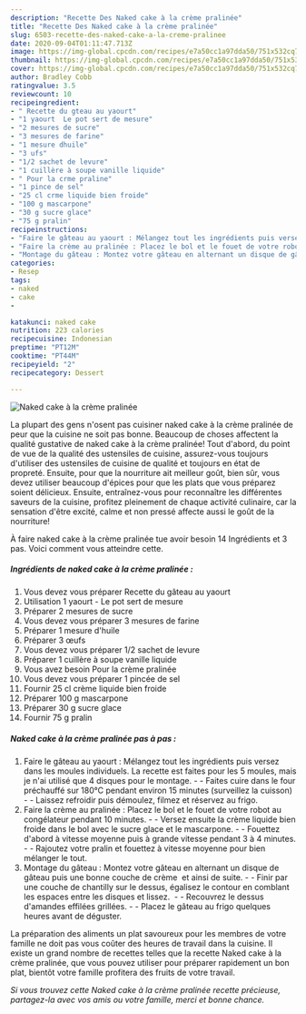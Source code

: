 ```yaml
---
description: "Recette Des Naked cake à la crème pralinée"
title: "Recette Des Naked cake à la crème pralinée"
slug: 6503-recette-des-naked-cake-a-la-creme-pralinee
date: 2020-09-04T01:11:47.713Z
image: https://img-global.cpcdn.com/recipes/e7a50cc1a97dda50/751x532cq70/naked-cake-a-la-creme-pralinee-photo-principale-de-la-recette.jpg
thumbnail: https://img-global.cpcdn.com/recipes/e7a50cc1a97dda50/751x532cq70/naked-cake-a-la-creme-pralinee-photo-principale-de-la-recette.jpg
cover: https://img-global.cpcdn.com/recipes/e7a50cc1a97dda50/751x532cq70/naked-cake-a-la-creme-pralinee-photo-principale-de-la-recette.jpg
author: Bradley Cobb
ratingvalue: 3.5
reviewcount: 10
recipeingredient:
- " Recette du gteau au yaourt"
- "1 yaourt  Le pot sert de mesure"
- "2 mesures de sucre"
- "3 mesures de farine"
- "1 mesure dhuile"
- "3 ufs"
- "1/2 sachet de levure"
- "1 cuillère à soupe vanille liquide"
- " Pour la crme praline"
- "1 pince de sel"
- "25 cl crme liquide bien froide"
- "100 g mascarpone"
- "30 g sucre glace"
- "75 g pralin"
recipeinstructions:
- "Faire le gâteau au yaourt : Mélangez tout les ingrédients puis versez dans les moules individuels. La recette est faites pour les 5 moules, mais je n&#39;ai utilisé que 4 disques pour le montage.   Faites cuire dans le four préchauffé sur 180°C pendant environ 15 minutes (surveillez la cuisson)  Laissez refroidir puis démoulez, filmez et réservez au frigo."
- "Faire la crème au pralinée : Placez le bol et le fouet de votre robot au congélateur pendant 10 minutes.  Versez ensuite la crème liquide bien froide dans le bol avec le sucre glace et le mascarpone.  Fouettez d&#39;abord à vitesse moyenne puis à grande vitesse pendant 3 à 4 minutes.  Rajoutez votre pralin et fouettez à vitesse moyenne pour bien mélanger le tout."
- "Montage du gâteau : Montez votre gâteau en alternant un disque de gâteau puis une bonne couche de crème  et ainsi de suite.  Finir par une couche de chantilly sur le dessus, égalisez le contour en comblant les espaces entre les disques et lissez.   Recouvrez le dessus d&#39;amandes effilées grillées.  Placez le gâteau au frigo quelques heures avant de déguster."
categories:
- Resep
tags:
- naked
- cake
- 

katakunci: naked cake  
nutrition: 223 calories
recipecuisine: Indonesian
preptime: "PT12M"
cooktime: "PT44M"
recipeyield: "2"
recipecategory: Dessert

---
```



![Naked cake à la crème pralinée](https://img-global.cpcdn.com/recipes/e7a50cc1a97dda50/751x532cq70/naked-cake-a-la-creme-pralinee-photo-principale-de-la-recette.jpg)

La plupart des gens n'osent pas cuisiner naked cake à la crème pralinée de peur que la cuisine ne soit pas bonne. Beaucoup de choses affectent la qualité gustative de naked cake à la crème pralinée! Tout d'abord, du point de vue de la qualité des ustensiles de cuisine, assurez-vous toujours d'utiliser des ustensiles de cuisine de qualité et toujours en état de propreté. Ensuite, pour que la nourriture ait meilleur goût, bien sûr, vous devez utiliser beaucoup d'épices pour que les plats que vous préparez soient délicieux. Ensuite, entraînez-vous pour reconnaître les différentes saveurs de la cuisine, profitez pleinement de chaque activité culinaire, car la sensation d'être excité, calme et non pressé affecte aussi le goût de la nourriture!

<!--inarticleads1-->

À faire naked cake à la crème pralinée tue avoir besoin 14 Ingrédients et 3 pas. Voici comment vous atteindre cette.

##### Ingrédients de naked cake à la crème pralinée :

1. Vous devez vous préparer  Recette du gâteau au yaourt
1. Utilisation 1 yaourt - Le pot sert de mesure
1. Préparer 2 mesures de sucre
1. Vous devez vous préparer 3 mesures de farine
1. Préparer 1 mesure d&#39;huile
1. Préparer 3 œufs
1. Vous devez vous préparer 1/2 sachet de levure
1. Préparer 1 cuillère à soupe vanille liquide
1. Vous avez besoin  Pour la crème pralinée
1. Vous devez vous préparer 1 pincée de sel
1. Fournir 25 cl crème liquide bien froide
1. Préparer 100 g mascarpone
1. Préparer 30 g sucre glace
1. Fournir 75 g pralin




<!--inarticleads2-->

##### Naked cake à la crème pralinée pas à pas :

1. Faire le gâteau au yaourt : Mélangez tout les ingrédients puis versez dans les moules individuels. La recette est faites pour les 5 moules, mais je n&#39;ai utilisé que 4 disques pour le montage.  -  - Faites cuire dans le four préchauffé sur 180°C pendant environ 15 minutes (surveillez la cuisson) -  - Laissez refroidir puis démoulez, filmez et réservez au frigo.
1. Faire la crème au pralinée : Placez le bol et le fouet de votre robot au congélateur pendant 10 minutes. -  - Versez ensuite la crème liquide bien froide dans le bol avec le sucre glace et le mascarpone. -  - Fouettez d&#39;abord à vitesse moyenne puis à grande vitesse pendant 3 à 4 minutes. -  - Rajoutez votre pralin et fouettez à vitesse moyenne pour bien mélanger le tout.
1. Montage du gâteau : Montez votre gâteau en alternant un disque de gâteau puis une bonne couche de crème  et ainsi de suite. -  - Finir par une couche de chantilly sur le dessus, égalisez le contour en comblant les espaces entre les disques et lissez.  -  - Recouvrez le dessus d&#39;amandes effilées grillées. -  - Placez le gâteau au frigo quelques heures avant de déguster.




<!--inarticleads1-->

<p>
La préparation des aliments un plat savoureux pour les membres de votre famille ne doit pas vous coûter des heures de travail dans la cuisine. Il existe un grand nombre de recettes telles que la recette Naked cake à la crème pralinée, que vous pouvez utiliser pour préparer rapidement un bon plat, bientôt votre famille profitera des fruits de votre travail.
</p>

<p>
<i>Si vous trouvez cette Naked cake à la crème pralinée recette précieuse, partagez-la avec vos amis ou votre famille, merci et bonne chance.</i>
</p>
